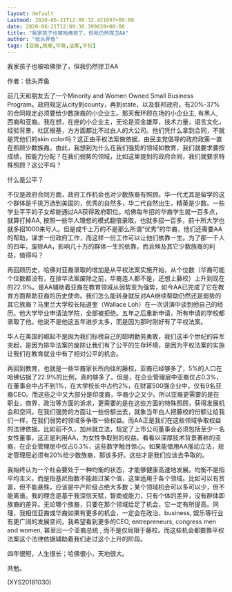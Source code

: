 ```yaml
---
layout: default
Lastmod: 2020-06-21T12:09:32.421697+00:00
date: 2020-06-21T12:09:30.399839+00:00
title: "我家孩子也被哈佛拒了，但我仍然捍卫AA"
author: "低头弄鱼"
tags: [亚裔,族裔,华裔,法案,平权]
---
```


我家孩子也被哈佛拒了，但我仍然捍卫AA

作者：低头弄鱼

前几天和朋友去了一个Minority and Women Owned Small Business Program。政府规定从city到county，再到state，以及联邦政府，有20%-37%的合同规定必须要给少数族裔的小企业主。那天我环顾在场的小企业主, 有黑人, 西裔和亚裔。我在想，在座的小企业主，无论是资金雄厚，技术力量，语言文化，经验背景，社区根基，方方面都比不过白人的大公司。他们凭什么拿到合同，不就是凭他们的skin color吗？这正由平权法案做依据，由民主党倡导的政府政策一直在照顾少数族裔。由此，我想到为什么在我们强势的领域如教育，我们就要求要按成绩，按能力分配？在我们弱势的领域，比如这里提到的政府合同，我们就要求特殊照顾？这公平吗？

什么是公平？

不仅是政府合同方面，政府工作机会也对少数族裔有照顾。华一代尤其是留学的这个群体是千挑万选到美国的，优秀的自然多，华二代自然出生，精英是少数。一些学业平平的子女却能通过AA获得政府职位。哈佛每年招的华裔学生就一百多点，就算打掉AA, 按照一些华人理想的模式翻倍录取，也就多招一百多，前十所大学也就多招1000来号人。但是成千上万的不是那么所谓“优秀”的华裔，他们还需要AA的帮助，谋求一份政府工作，而这样一份工作可以让他们依靠一生。为了那一千人的四年，废除AA，影响几十万的群体一生的依靠，而且殃及其它少数族裔的利益，值得吗？

再回顾历史，哈佛对亚裔录取的增加是从平权法案实施开始，从个位数（华裔可能个位数都没有，在排华法案废除之前，华裔连人都不是，还想上藤校）上升到现在的22.9%。是AA辅助着亚裔在教育领域从弱势变为强势，如今AA已完成了它在教育方面帮助亚裔的历史使命。我们怎么能转身就反对AA继续帮助仍然还是弱势的其它族裔？马里兰大学校长陆道奎（Wallace Loh）在一次讲演中谈到他自己的经历。他大学毕业申请法学院，全部被拒绝。五年之后重新申请，所有申请的学校都录取了他。他说不是他这五年进步太多，而是因为那时刚好有了平权法案。

华人在美国的崛起不是因为我们标榜自己的聪明勤劳勇敢，我们这半个世纪的异军突起，是因为排华法案的废除让我们有了公平的生存环境，是因为平权法案的实施让我们在教育就业中有了相对公平的机会。

再回到教育，也就是一些华裔家长所向往的藤校，亚裔已经够多了，5%的人口在哈佛佔据了22.9%的比例，真的够多了。但是，在企业管理层中亚裔仅占0.3%，在董事会中占不到1%，在大学校长中占约2%，在财富500强企业中，仅有9名亚裔CEO。而这些之中又大部分是印度裔，华裔少之又少。所以亚裔更需要的是在职业，商界，政治等方面的诉求，更需要的是在这些方面的特殊照顾，获得发展机会和空间。在我们强势的方面让一些份额出去，就象当年白人把藤校的份额让给我们一样，在我们弱势的领域多争取一些权益。而AA正是我们在这些领域争取权益的法律依据。比如前不久，加州就立法，规定了上市公司董事会必须包括至少一名女性董事，这正是利用AA，为女性争取到的权益。看看以深厚技术背景著称的亚裔，在企业管理层中仅占0.3%，这些数字触目惊心。如果能借用AA推动立法，规定管理层必须有20%给少数族裔，那该多好。这些才是我们应该去争取的。

我始终认为一个社会要处于一种均衡的状态，才能够健康高速地发展。均衡不是指平均主义，而是指基尼指数不能超过某个值，这里适用于各个领域。比如可以有贫富，但不能悬殊，应该是中产阶级占绝大多数；某个领域机会可以多可以少，但不能离谱。我的理念是基于我深信天赋，智商或能力，只有个体的差异，没有群体即族裔的差异。无论哪个族裔，只要在那个领域给足了机会，它一定有所提高。同理，我相信亚裔或华裔如果有更多的机会，一定会在政治，business, 娱乐等行业有更广阔的发展空间，我希望看到更多的CEO, entrepreneurs, congress men and women, 甚至出一个亚裔总统 , 而不是仅局限于藤校。而这些机会都要靠平权法案这个法律依据辅助着我们走过这个上升的阶段。

四年很短，人生很长；哈佛很小，天地很大。

共勉。

(XYS20181030)

